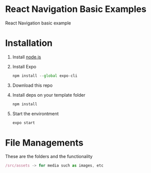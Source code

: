 # React Navigation Basic Examples
React Navigation basic example

# Installation

1. Install [node.js](https://nodejs.org/en/)
2. Install Expo

   ```jsx
   npm install --global expo-cli
   ```

3. Download this repo
4. Install deps on your template folder

   ```jsx
   npm install
   ```

5. Start the environtment

   ```jsx
   expo start
   ```


# File Managements

These are the folders and the functionality

```jsx
/src/assets -> for media such as images, etc

```
